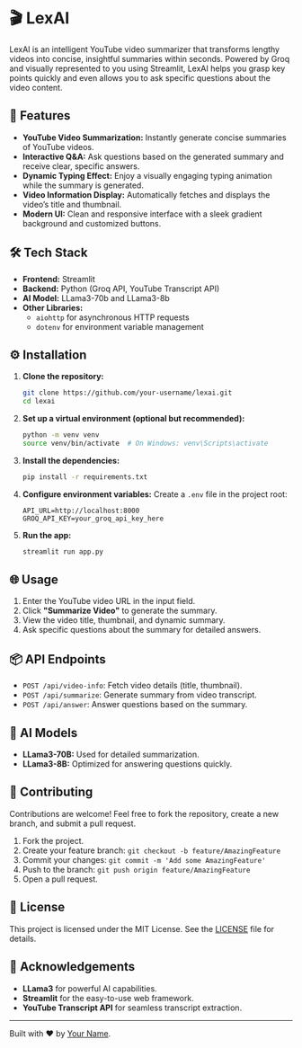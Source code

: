 # 🎬 LexAI

LexAI is an intelligent YouTube video summarizer that transforms lengthy videos into concise, insightful summaries within seconds. Powered by Groq and visually represented to you using Streamlit, LexAI helps you grasp key points quickly and even allows you to ask specific questions about the video content.

## 🚀 Features

- **YouTube Video Summarization:** Instantly generate concise summaries of YouTube videos.
- **Interactive Q&A:** Ask questions based on the generated summary and receive clear, specific answers.
- **Dynamic Typing Effect:** Enjoy a visually engaging typing animation while the summary is generated.
- **Video Information Display:** Automatically fetches and displays the video’s title and thumbnail.
- **Modern UI:** Clean and responsive interface with a sleek gradient background and customized buttons.

## 🛠️ Tech Stack

- **Frontend:** Streamlit
- **Backend:** Python (Groq API, YouTube Transcript API)
- **AI Model:** LLama3-70b and LLama3-8b
- **Other Libraries:**
  - `aiohttp` for asynchronous HTTP requests
  - `dotenv` for environment variable management

## ⚙️ Installation

1. **Clone the repository:**
   ```bash
   git clone https://github.com/your-username/lexai.git
   cd lexai
   ```

2. **Set up a virtual environment (optional but recommended):**
   ```bash
   python -m venv venv
   source venv/bin/activate  # On Windows: venv\Scripts\activate
   ```

3. **Install the dependencies:**
   ```bash
   pip install -r requirements.txt
   ```

4. **Configure environment variables:**
   Create a `.env` file in the project root:
   ```env
   API_URL=http://localhost:8000
   GROQ_API_KEY=your_groq_api_key_here
   ```

5. **Run the app:**
   ```bash
   streamlit run app.py
   ```

## 🌐 Usage

1. Enter the YouTube video URL in the input field.
2. Click **"Summarize Video"** to generate the summary.
3. View the video title, thumbnail, and dynamic summary.
4. Ask specific questions about the summary for detailed answers.

## 📦 API Endpoints

- `POST /api/video-info`: Fetch video details (title, thumbnail).
- `POST /api/summarize`: Generate summary from video transcript.
- `POST /api/answer`: Answer questions based on the summary.

## 🤖 AI Models

- **LLama3-70B:** Used for detailed summarization.
- **LLama3-8B:** Optimized for answering questions quickly.

## 📝 Contributing

Contributions are welcome! Feel free to fork the repository, create a new branch, and submit a pull request.

1. Fork the project.
2. Create your feature branch: `git checkout -b feature/AmazingFeature`
3. Commit your changes: `git commit -m 'Add some AmazingFeature'`
4. Push to the branch: `git push origin feature/AmazingFeature`
5. Open a pull request.

## 📄 License

This project is licensed under the MIT License. See the [LICENSE](LICENSE) file for details.

## 💬 Acknowledgements

- **LLama3** for powerful AI capabilities.
- **Streamlit** for the easy-to-use web framework.
- **YouTube Transcript API** for seamless transcript extraction.

---

Built with ❤️ by [Your Name](https://github.com/your-username).


